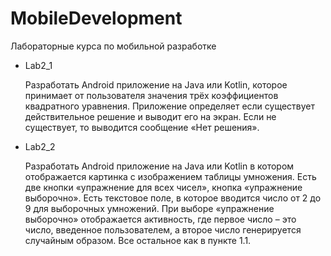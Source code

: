 # MobileDevelopment
Лабораторные курса по мобильной разработке

- Lab2_1

	Разработать Android приложение на Java или Kotlin, которое принимает от пользователя значения трёх коэффициентов квадратного уравнения. Приложение определяет если существует действительное решение и выводит его на экран. Если не существует, то выводится сообщение «Нет решения».

- Lab2_2

	Разработать Android приложение на Java или Kotlin в котором отображается картинка с изображением таблицы умножения. Есть две кнопки «упражнение для всех чисел», кнопка «упражнение выборочно». Есть текстовое поле, в которое вводится число от 2 до 9 для выборочных умножений. 
	При выборе «упражнение выборочно» отображается активность, где первое число – это число, введенное пользователем, а второе число генерируется случайным образом.  Все остальное как в пункте 1.1.


